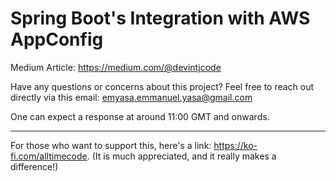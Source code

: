 # Spring Boot's Integration with AWS AppConfig

Medium Article: https://medium.com/@devintjcode

Have any questions or concerns about this project? Feel free to reach out directly via this email: emyasa.emmanuel.yasa@gmail.com

One can expect a response at around 11:00 GMT and onwards.

---
For those who want to support this, here's a link: https://ko-fi.com/alltimecode. (It is much appreciated, and it really makes a difference!)